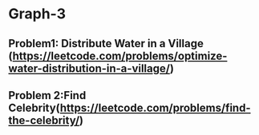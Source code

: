 # Graph-3

## Problem1: Distribute Water in a Village (https://leetcode.com/problems/optimize-water-distribution-in-a-village/)

## Problem 2:Find Celebrity(https://leetcode.com/problems/find-the-celebrity/)


